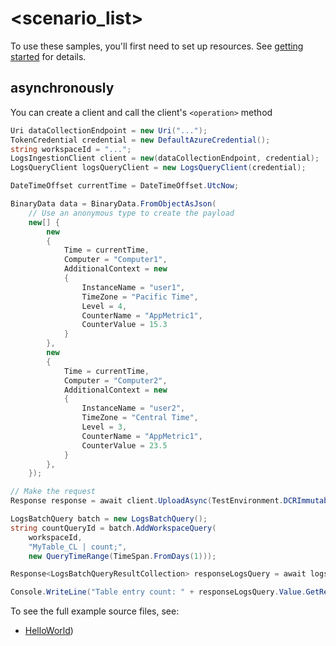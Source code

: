 # <scenario_list>

To use these samples, you'll first need to set up resources. See [getting started](https://github.com/Azure/azure-sdk-for-net/blob/main/sdk/monitor/Azure.Monitor.Ingestion/README.md#getting-started) for details.

## <scenario> asynchronously

You can create a client and call the client's `<operation>` method

```C# Snippet:Azure_Monitor_Ingestion_ScenarioAsync
Uri dataCollectionEndpoint = new Uri("...");
TokenCredential credential = new DefaultAzureCredential();
string workspaceId = "...";
LogsIngestionClient client = new(dataCollectionEndpoint, credential);
LogsQueryClient logsQueryClient = new LogsQueryClient(credential);

DateTimeOffset currentTime = DateTimeOffset.UtcNow;

BinaryData data = BinaryData.FromObjectAsJson(
    // Use an anonymous type to create the payload
    new[] {
        new
        {
            Time = currentTime,
            Computer = "Computer1",
            AdditionalContext = new
            {
                InstanceName = "user1",
                TimeZone = "Pacific Time",
                Level = 4,
                CounterName = "AppMetric1",
                CounterValue = 15.3
            }
        },
        new
        {
            Time = currentTime,
            Computer = "Computer2",
            AdditionalContext = new
            {
                InstanceName = "user2",
                TimeZone = "Central Time",
                Level = 3,
                CounterName = "AppMetric1",
                CounterValue = 23.5
            }
        },
    });

// Make the request
Response response = await client.UploadAsync(TestEnvironment.DCRImmutableId, "Custom-MyTableRawData", RequestContent.Create(data)).ConfigureAwait(false); //takes StreamName not tablename

LogsBatchQuery batch = new LogsBatchQuery();
string countQueryId = batch.AddWorkspaceQuery(
    workspaceId,
    "MyTable_CL | count;",
    new QueryTimeRange(TimeSpan.FromDays(1)));

Response<LogsBatchQueryResultCollection> responseLogsQuery = await logsQueryClient.QueryBatchAsync(batch).ConfigureAwait(false);

Console.WriteLine("Table entry count: " + responseLogsQuery.Value.GetResult<int>(countQueryId).Single());
```

To see the full example source files, see:
* [HelloWorld](https://github.com/Azure/azure-sdk-for-net/blob/main/sdk/monitor/Azure.Monitor.Ingestion/tests/Samples/Sample1_HelloWorldAsync.cs))

<!-- please refer to <https://github.com/Azure/azure-sdk-for-net/main/sdk/template/Azure.Template/samples/Sample1_HelloWorldAsync.md> to write sample readme file. -->